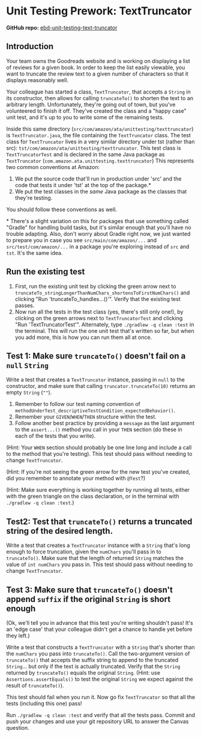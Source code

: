 # Unit Testing Prework: TextTruncator

**GitHub repo:** [ebd-unit-testing-text-truncator](https://github.com/LambdaSchool/ebd-unit-testing-text-truncator)

## Introduction
Your team owns the Goodreads website and is working on displaying a list of
reviews for a given book. In order to
keep the list easily viewable, you want to truncate the review text to a
given number of characters so that it
displays reasonably well.

Your colleague has started a class, `TextTruncator`, that accepts a `String` in
its constructor, then allows for calling `truncateTo()` to shorten the text to
an arbitrary length. Unfortunately, they're going out of town, but you've
volunteered to finish it off. They've created the class and a "happy case" unit
test, and it's up to you to write some of the remaining tests.

Inside this same directory (`src/com/amazon/ata/unittesting/texttruncator`) is
`TextTruncator.java`, the file containing the `TextTruncator` class. The test
class for `TextTruncator` lives in a very similar directory under tst (rather
than src): `tst/com/amazon/ata/unittesting/texttruncator`. This test class is
`TextTruncatorTest` and is declared in the same Java package as `TextTruncator`
(`com.amazon.ata.unittesting.texttruncator`) This represents two common conventions
at Amazon:
1. We put the source code that'll run in production under 'src' and the code
that tests it under 'tst' at the top of the package.\*
1. We put the test classes in the *same* Java package as the classes that they're testing.

You should follow these conventions as well.

\* There's a slight variation on this for packages that use something called
"Gradle" for handling build tasks, but it's similar enough that you'll have no
trouble adapting. Also, don't worry about Gradle right now, we just wanted to
prepare you in case you see `src/main/com/amazon/...` and
`src/test/com/amazon/...` in a package you're exploring instead of `src` and
`tst`. It's the same idea.

## Run the existing test
1. First, run the existing unit test by clicking the green arrow next to
`truncateTo_stringLongerThanNumChars_shortensToFirstNumChars()` and clicking
"Run 'truncateTo_handles...()'".
Verify that the existing test passes.
1. Now run all the tests in the test class (yes, there's still only one!), by
clicking on the green arrows next
to `TextTruncatorTest` and clicking "Run 'TextTruncatorTest'".
Alternately, type `./gradlew -q clean :test` in the terminal.
This will run the one unit test that's written so far, but when you add more,
this is how you can run them all at once.

## Test 1: Make sure `truncateTo()` doesn't fail on a `null` `String`
Write a test that creates a `TextTruncator` instance, passing in `null` to the
constructor, and make sure
that calling `truncator.truncateTo(10)` returns an empty `String` (`""`).
1. Remember to follow our test naming convention of
`methodUnderTest_descriptiveTestCondition_expectedBehavior()`.
1. Remember your `GIVEN`/`WHEN`/`THEN` structure within the test.
1. Follow another best practice by providing a `message` as the last argument
to the `assert...()` method you call in your `THEN` section (do these in each
of the tests that you write).

(Hint: Your `WHEN` section should probably be one line long and include a call
to the method that you're testing). This test should pass without needing to
change `TextTruncator`.

(Hint: If you're not seeing the green arrow for the new test you've created,
did you remember to annotate your method with `@Test`?)

(Hint: Make sure everything is working together by running all tests, either
with the green triangle on the class declaration, or in the terminal with
`./gradlew -q clean :test`.)

## Test2: Test that `truncateTo()` returns a truncated string of the desired length.
Write a test that creates a `TextTruncator` instance with a `String` that's
long enough to force truncation, given the `numChars` you'll pass in to
`truncateTo()`. Make sure that the length of returned `String` matches the value of `int numChars` you
pass in. This test should pass without needing to change `TextTruncator`.

## Test 3: Make sure that `truncateTo()` doesn't append `suffix` if the original `String` is short enough
(Ok, we'll tell you in advance that this test you're writing shouldn't pass!
It's an 'edge case' that your colleague didn't get a chance to handle yet
before they left.)

Write a test that constructs a `TextTruncator` with a `String` that's shorter
than the `numChars` you pass into `truncateTo()`. Call the two-argument version
of `truncateTo()` that accepts the suffix string to append to the truncated
`String`... but only if the text is actually truncated. Verify that the `String`
returned by `truncateTo()` equals the original `String`. (Hint: use
`Assertions.assertEquals()` to test the original `String` we expect against
the result of `truncateTo()`).

This test should fail when you run it. Now go fix `TextTruncator` so that all
the tests (including this one) pass!

Run `./gradlew -q clean :test` and verify that all the tests pass.
Commit and push your changes and use your git repository URL to
answer the Canvas question.
